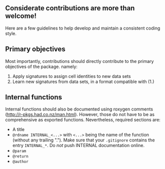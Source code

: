 
## Considerate contributions are more than welcome!

Here are a few guidelines to help develop and maintain a consistent coding style.

## Primary objectives

Most importantly, contributions should directly contribute to the primary objectives of the package. namely:

1. Apply signatures to assign cell identities to new data sets
2. Learn new signatures from data sets, in a format compatible with (1.)

## Internal functions

Internal functions should also be documented using roxygen comments (http://r-pkgs.had.co.nz/man.html).
However, those do not have to be as comprehensive as exported functions.
Nevertheless, required sections are:

- A title
- `@rdname INTERNAL_<...>` with `<...>` being the name of the function (without any trailing ".").
    Make sure that your `.gitignore` contains the entry `INTERNAL_*`. Do _not_ push INTERNAL documentation online.
- `@param`
- `@return`
- `@author`
